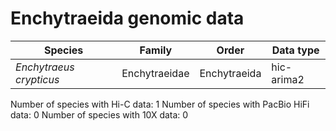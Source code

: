 # Enchytraeida genomic data

| Species | Family | Order | Data type |
| -- | --- | --- | --- |
| *Enchytraeus crypticus* | Enchytraeidae | Enchytraeida | hic-arima2 |

Number of species with Hi-C data: 1
Number of species with PacBio HiFi data: 0
Number of species with 10X data: 0
